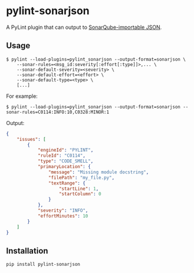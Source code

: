 # pylint-sonarjson

A PyLint plugin that can output to [SonarQube-importable JSON](https://docs.sonarqube.org/latest/analysis/generic-issue/).

## Usage

```
$ pylint --load-plugins=pylint_sonarjson --output-format=sonarjson \
    --sonar-rules=<msg_id:severity[:effort[:type]]>,... \
    --sonar-default-severity=<severity> \
    --sonar-default-effort=<effort> \
    --sonar-default-type=<type> \
    [...]
```

For example:

```
$ pylint --load-plugins=pylint_sonarjson --output-format=sonarjson --sonar-rules=C0114:INFO:10,C0328:MINOR:1
```

Output:

```json
{
    "issues": [
        {
            "engineId": "PYLINT",
            "ruleId": "C0114",
            "type": "CODE_SMELL",
            "primaryLocation": {
                "message": "Missing module docstring",
                "filePath": "my_file.py",
                "textRange": {
                    "startLine": 1,
                    "startColumn": 0
                }
            },
            "severity": "INFO",
            "effortMinutes": 10
        }
    ]
}
```


## Installation

```
pip install pylint-sonarjson
```
